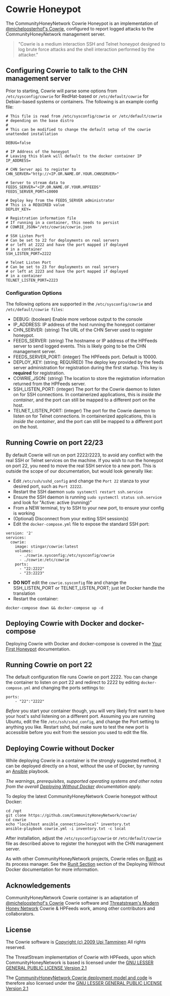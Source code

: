 Cowrie Honeypot
===============

The CommunityHoneyNetwork Cowrie Honeypot is an implementation of [@micheloosterhof's Cowrie](https://github.com/micheloosterhof/cowrie), configured to report logged attacks to the CommunityHoneyNetwork management server.

> "Cowrie is a medium interaction SSH and Telnet honeypot designed to log brute force attacks and the shell interaction performed by the attacker."

## Configuring Cowrie to talk to the CHN management server

Prior to starting, Cowrie will parse some options from `/etc/sysconfig/cowrie` for RedHat-based or `/etc/default/cowrie` for Debian-based systems or containers.  The following is an example config file:

```
# This file is read from /etc/sysconfig/cowrie or /etc/default/cowrie
# depending on the base distro
#
# This can be modified to change the default setup of the cowrie unattended installation

DEBUG=false

# IP Address of the honeypot
# Leaving this blank will default to the docker container IP
IP_ADDRESS=

# CHN Server api to register to
CHN_SERVER="http://<IP.OR.NAME.OF.YOUR.CHNSERVER>"

# Server to stream data to
FEEDS_SERVER="<IP.OR.NAME.OF.YOUR.HPFEEDS"
FEEDS_SERVER_PORT=10000

# Deploy key from the FEEDS_SERVER administrator
# This is a REQUIRED value
DEPLOY_KEY=

# Registration information file
# If running in a container, this needs to persist
# COWRIE_JSON="/etc/cowrie/cowrie.json

# SSH Listen Port
# Can be set to 22 for deployments on real servers
# or left at 2222 and have the port mapped if deployed
# in a container
SSH_LISTEN_PORT=2222

# Telnet Listen Port
# Can be set to 23 for deployments on real servers
# or left at 2223 and have the port mapped if deployed
# in a container
TELNET_LISTEN_PORT=2223
```

### Configuration Options

The following options are supported in the `/etc/sysconfig/cowrie` and `/etc/default/cowrie files`:

* DEBUG: (boolean) Enable more verbose output to the console
* IP_ADDRESS: IP address of the host running the honeypot container
* CHN_SERVER: (string) The URL of the CHN Server used to register honeypot.
* FEEDS_SERVER: (string) The hostname or IP address of the HPFeeds server to send logged events.  This is likely going to be the CHN management server.
* FEEDS_SERVER_PORT: (integer) The HPFeeds port.  Default is 10000.
* DEPLOY_KEY: (string; REQUIRED) The deploy key provided by the feeds server administration for registration during the first startup.  This key is **required** for registration.
* COWRIE_JSON: (string) The location to store the registration information returned from the HPFeeds server.
* SSH_LISTEN_PORT: (integer) The port for the Cowrie daemon to listen on for SSH connections.  In containerized applications, this is _inside the container_, and the port can still be mapped to a different port on the host.
* TELNET_LISTEN_PORT: (integer) The port for the Cowrie daemon to listen on for Telnet connections. In containerized applications, this is _inside the container_, and the port can still be mapped to a different port on the host.

## Running Cowrie on port 22/23

By default Cowrie will run on port 2222/2223, to avoid any conflict with the real SSH or Telnet services on the machine. If you wish to run the honeypot on port 22, you need to move the real SSH service to a new port. This is outside the scope of our documentation, but would look generally like:

* Edit `/etc/ssh/sshd_config` and change the `Port 22` stanza to your desired port, such as `Port 22222`.
* Restart the SSH daemon `sudo systemctl restart ssh.service`
* Ensure the SSH daemon is running `sudo systemctl status ssh.service` and look for "Active: active (running)"
* From a NEW terminal, try to SSH to your new port, to ensure your config is working
* (Optional) Disconnect from your exiting SSH session(s)
* Edit the `docker-compose.yml` file to expose the standard SSH port:
```
version: '2'
services:
  cowrie:
    image: stingar/cowrie:latest
    volumes:
      - ./cowrie.sysconfig:/etc/sysconfig/cowrie
      - ./cowrie:/etc/cowrie
    ports:
      - "22:2222"
      - "23:2223"
```
* **DO NOT** edit the `cowrie.sysconfig` file and change the SSH_LISTEN_PORT or TELNET_LISTEN_PORT; just let Docker handle the translation
* Restart the container:
```
docker-compose down && docker-compose up -d
```

## Deploying Cowrie with Docker and docker-compose

Deploying Cowrie with Docker and docker-compose is covered in the [Your First Honeypot](firstpot.md) documentation.

## Running Cowrie on port 22

The default configuration file runs Cowrie on port 2222. You can change the container to listen on port 22 and redirect to 2222 by editing `docker-compose.yml` and changing the ports settings to:

	ports:
 		- "22":"2222"

*Before* you start your container though, you will very likely first want to have your host's sshd listening on a different port. Assuming you are running Ubuntu, edit the file `/etc/ssh/sshd_config`, and change the Port setting to anything you like. Restart sshd, but make sure to test the new port is accessible before you exit from the session you used to edit the file.

## Deploying Cowrie without Docker

While deploying Cowrie in a container is the strongly suggested method, it can be deployed directly on a host, without the use of Docker, by running an [Ansible](https://www.ansible.com/) playbook.

_The warnings, prerequisites, supported operating systems and other notes from the overall [Deploying Without Docker](nondocker.md) documentation apply._

To deploy the latest CommunityHoneyNetwork Cowrie honeypot without Docker:

    cd /opt
    git clone https://github.com/CommunityHoneyNetwork/cowrie/
    cd cowrie
    echo "localhost ansible_connection=local" inventory.txt
    ansible-playbook cowrie.yml -i inventory.txt -c local

After installation, adjust the `/etc/sysconfig/cowrie` or `/etc/default/cowrie` file as described above to register the honeypot with the CHN management server.

As with other CommunityHoneyNetwork projects, Cowrie relies on [Runit](http://smarden.org/runit/) as its process manager.   See the [Runit Section](nondocker.md#Runit) section of the Deploying Without Docker documentation for more information.

## Acknowledgements

CommunityHoneyNetwork Cowrie container is an adaptation of [@micheloosterhof's Cowrie](https://github.com/micheloosterhof/cowrie) Cowrie software and [Threatstream's Modern Honey Network](https://threatstream.github.io/mhn/) Cowrie & HPFeeds work, among other contributors and collaborators.

## License

The Cowrie software is [Copyright (c) 2009 Upi Tamminen](https://raw.githubusercontent.com/micheloosterhof/cowrie/master/LICENSE.md) All rights reserved.

The ThreatStream implementation of Cowrie with HPFeeds, upon which CommunityHoneyNetwork is based is licensed under the [GNU LESSER GENERAL PUBLIC LICENSE Version 2.1](https://raw.githubusercontent.com/threatstream/mhn/master/LICENSE)

The [CommunityHoneyNetwork Cowrie deployment model and code](https://github.com/CommunityHoneyNetwork/cowrie) is therefore also licensed under the [GNU LESSER GENERAL PUBLIC LICENSE Version 2.1](https://raw.githubusercontent.com/CommunityHoneyNetwork/cowrie/master/LICENSE)
